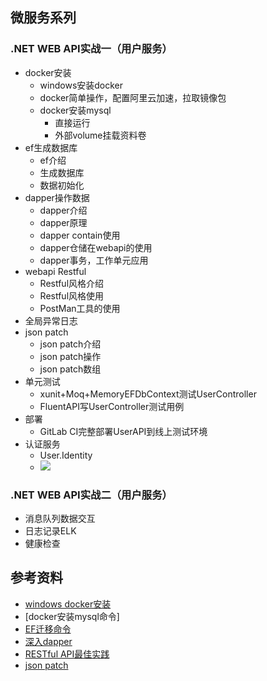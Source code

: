 ## 微服务系列
### .NET WEB API实战一（用户服务）
- docker安装
  - windows安装docker
  - docker简单操作，配置阿里云加速，拉取镜像包
  - docker安装mysql
    - 直接运行
    - 外部volume挂载资料卷
- ef生成数据库
  - ef介绍
  - 生成数据库
  - 数据初始化
- dapper操作数据
  - dapper介绍
  - dapper原理
  - dapper contain使用
  - dapper仓储在webapi的使用
  - dapper事务，工作单元应用
- webapi Restful
  - Restful风格介绍
  - Restful风格使用
  - PostMan工具的使用
- 全局异常日志
- json patch
  - json patch介绍
  - json patch操作
  - json patch数组
- 单元测试
  - xunit+Moq+MemoryEFDbContext测试UserController
  - FluentAPI写UserController测试用例
- 部署
  - GitLab CI完整部署UserAPI到线上测试环境
- 认证服务
  - User.Identity
  - ![](https://github.com/jacklmjie/microservices/blob/master/docs/%E8%AE%A4%E8%AF%81%E6%9C%8D%E5%8A%A1.png)
### .NET WEB API实战二（用户服务）
- 消息队列数据交互
- 日志记录ELK
- 健康检查

## 参考资料
- [windows docker安装](https://www.runoob.com/docker/windows-docker-install.html)
- [docker安装mysql命令]
- [EF迁移命令](https://docs.microsoft.com/zh-cn/ef/core/managing-schemas/migrations/?tabs=dotnet-core-cli)
- [深入dapper](https://www.cnblogs.com/ITWeiHan/p/11614704.html)
- [RESTful API最佳实践](http://www.ruanyifeng.com/blog/2018/10/restful-api-best-practices.html)
- [json patch](http://jsonpatch.com/)
